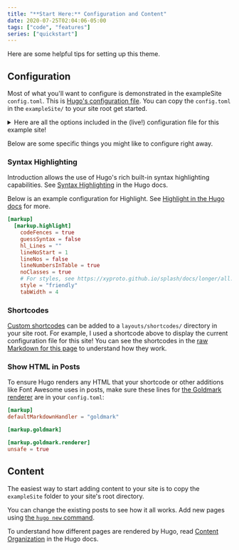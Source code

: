 ```yaml
---
title: "**Start Here:** Configuration and Content"
date: 2020-07-25T02:04:06-05:00
tags: ["code", "features"]
series: ["quickstart"]
---
```


Here are some helpful tips for setting up this theme.

## Configuration

Most of what you'll want to configure is demonstrated in the exampleSite `config.toml`. This is [Hugo's configuration file](https://gohugo.io/getting-started/configuration/). You can copy the `config.toml` in the `exampleSite/` to your site root get started.

<details><summary>Here are all the options included in the (live!) configuration file for this example site!</summary>

```toml
{{% md %}}
{{< readfile file="config.toml" >}}
{{% /md %}}
```

</details>

Below are some specific things you might like to configure right away.

### Syntax Highlighting

Introduction allows the use of Hugo's rich built-in syntax highlighting capabilities. See [Syntax Highlighting](https://gohugo.io/content-management/syntax-highlighting/) in the Hugo docs.

Below is an example configuration for Highlight. See [Highlight in the Hugo docs](https://gohugo.io/getting-started/configuration-markup#highlight) for more.

```toml
[markup]
  [markup.highlight]
    codeFences = true
    guessSyntax = false
    hl_Lines = ""
    lineNoStart = 1
    lineNos = false
    lineNumbersInTable = true
    noClasses = true
    # For styles, see https://xyproto.github.io/splash/docs/longer/all.html
    style = "friendly"
    tabWidth = 4
```

### Shortcodes

[Custom shortcodes](https://gohugo.io/templates/shortcode-templates/) can be added to a `layouts/shortcodes/` directory in your site root. For example, I used a shortcode above to display the current configuration file for this site! You can see the shortcodes in the [raw Markdown for this page](https://github.com/victoriadrake/hugo-theme-introduction/blob/master/exampleSite/content/en/blog/configuration.md) to understand how they work.

### Show HTML in Posts

To ensure Hugo renders any HTML that your shortcode or other additions like Font Awesome uses in posts, make sure these lines for [the Goldmark renderer](https://gohugo.io/getting-started/configuration-markup) are in your `config.toml`:

```toml
[markup]
defaultMarkdownHandler = "goldmark"

[markup.goldmark]

[markup.goldmark.renderer]
unsafe = true
```

## Content

The easiest way to start adding content to your site is to copy the `exampleSite` folder to your site's root directory.

You can change the existing posts to see how it all works. Add new pages using [the `hugo new` command](https://gohugo.io/getting-started/quick-start/).

To understand how different pages are rendered by Hugo, read [Content Organization](https://gohugo.io/content-management/organization/) in the Hugo docs.
